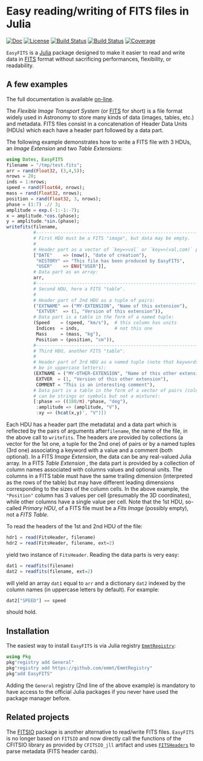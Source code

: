# Easy reading/writing of FITS files in Julia

[![Doc][doc-dev-img]][doc-dev-url]
[![License][license-img]][license-url]
[![Build Status](https://github.com/emmt/EasyFITS.jl/actions/workflows/CI.yml/badge.svg?branch=main)](https://github.com/emmt/EasyFITS.jl/actions/workflows/CI.yml?query=branch%3Amain)
[![Build Status](https://ci.appveyor.com/api/projects/status/github/emmt/EasyFITS.jl?svg=true)](https://ci.appveyor.com/project/emmt/EasyFITS-jl)
[![Coverage](https://codecov.io/gh/emmt/EasyFITS.jl/graph/badge.svg?token=7QTvjQqn5O)](https://codecov.io/gh/emmt/EasyFITS.jl)

`EasyFITS` is a [Julia](https://julialang.org/) package designed to make it easier to read
and write data in [FITS](https://fits.gsfc.nasa.gov/fits_standard.html) format without
sacrificing performances, flexibility, or readability.


## A few examples

The full documentation is available [on-line][doc-dev-url].

The *Flexible Image Transport System* (or
[FITS](https://fits.gsfc.nasa.gov/fits_standard.html) for short) is a file format widely
used in Astronomy to store many kinds of data (images, tables, etc.) and metadata. FITS
files consist in a concatenation of Header Data Units (HDUs) which each have a header part
followed by a data part.

The following example demonstrates how to write a FITS file with 3 HDUs, an *Image
Extension* and two *Table Extensions*:

```julia
using Dates, EasyFITS
filename = "/tmp/test.fits";
arr = rand(Float32, (3,4,5));
nrows = 20;
inds = 1:nrows;
speed = rand(Float64, nrows);
mass = rand(Float32, nrows);
position = rand(Float32, 3, nrows);
phase = (1:7) .// 3;
amplitude = exp.(-1:-1:-7);
x = amplitude.*cos.(phase);
y = amplitude.*sin.(phase);
writefits(filename,
          #-----------------------------------------------------------------
          # First HDU must be a FITS "image", but data may be empty.
          #
          # Header part as a vector of `key=>val` or `key=>(val,com)` pairs:
          ["DATE"    => (now(), "date of creation"),
           "HISTORY" => "This file has been produced by EasyFITS",
           "USER"    => ENV["USER"]],
          # Data part as an array:
          arr,
          #-----------------------------------------------------------------
          # Second HDU, here a FITS "table".
          #
          # Header part of 2nd HDU as a tuple of pairs:
          ("EXTNAME" => ("MY-EXTENSION", "Name of this extension"),
           "EXTVER"  => (1, "Version of this extension")),
          # Data part is a table in the form of a named tuple:
          (Speed    = (speed, "km/s"),  # this column has units
           Indices  = inds,             # not this one
           Mass     = (mass, "kg"),
           Position = (position, "cm")),
          #-----------------------------------------------------------------
          # Third HDU, another FITS "table".
          #
          # Header part of 3rd HDU as a named tuple (note that keywords must
          # be in uppercase letters):
          (EXTNAME = ("MY-OTHER-EXTENSION", "Name of this other extension"),
           EXTVER  = (1, "Version of this other extension"),
           COMMENT = "This is an interesting comment"),
          # Data part is a table in the form of a vector of pairs (column names
          # can be strings or symbols but not a mixture):
          [:phase => ((180/π).*phase, "deg"),
           :amplitude => (amplitude, "V"),
           :xy => (hcat(x,y)', "V")])
```

Each HDU has a header part (the metadata) and a data part which is reflected by the pairs of
arguments after`filename`, the name of the file, in the above call to `writefits`. The
headers are provided by collections (a vector for the 1st one, a tuple for the 2nd one) of
pairs or by a named tuples (3rd one) associating a keyword with a value and a comment (both
optional). In a FITS *Image Extension*, the data can be any real-valued Julia array. In a
FITS *Table Extension* , the data part is provided by a collection of column names
associated with columns values and optional units. The columns in a FITS table must have the
same trailing dimension (interpreted as the rows of the table) but may have different
leading dimensions corresponding to the sizes of the column cells. In the above example, the
`"Position"` column has 3 values per cell (presumably the 3D coordinates), while other
columns have a single value per cell. Note that the 1st HDU, so-called *Primary HDU*, of a
FITS file must be a *Fits Image* (possibly empty), not a *FITS Table*.

To read the headers of the 1st and 2nd HDU of the file:

```julia
hdr1 = read(FitsHeader, filename)
hdr2 = read(FitsHeader, filename, ext=2)
```

yield two instance of `FitsHeader`. Reading the data parts is very easy:

```julia
dat1 = readfits(filename)
dat2 = readfits(filename, ext=2)
```

will yield an array `dat1` equal to `arr` and a dictionary `dat2` indexed by the column
names (in uppercase letters by default). For example:

``` julia
dat2["SPEED"] == speed
```

should hold.


## Installation

The easiest way to install `EasyFITS` is via Julia registry
[`EmmtRegistry`](https://github.com/emmt/EmmtRegistry):

```julia
using Pkg
pkg"registry add General"
pkg"registry add https://github.com/emmt/EmmtRegistry"
pkg"add EasyFITS"
```

Adding the `General` registry (2nd line of the above example) is mandatory to have access to
the official Julia packages if you never have used the package manager before.


## Related projects

The [FITSIO](https://github.com/JuliaAstro/FITSIO.jl) package is another alternative to
read/write FITS files. `EasyFITS` is no longer based on `FITSIO` and now directly call the
functions of the CFITSIO library as provided by `CFITSIO_jll` artifact and uses
[`FITSHeaders`](https://github.com/emmt/FITSHeaders.jl) to parse metadata (FITS header
cards).


[doc-stable-img]: https://img.shields.io/badge/docs-stable-blue.svg
[doc-stable-url]: https://emmt.github.io/EasyFITS.jl/stable

[doc-dev-img]: https://img.shields.io/badge/docs-dev-blue.svg
[doc-dev-url]: https://emmt.github.io/EasyFITS.jl/dev

[license-url]: ./LICENSE.md
[license-img]: https://img.shields.io/badge/license-MIT-brightgreen.svg?style=flat
